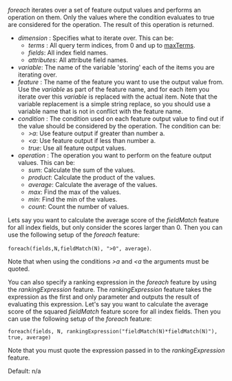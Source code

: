 *foreach* iterates over a set of feature output values and performs an operation on them. Only the values where the condition evaluates to true are considered for the operation. The result of this operation is returned.

* *dimension* : Specifies what to iterate over. This can be:
  * *terms* : All query term indices, from 0 and up to [maxTerms](https://docs.vespa.ai/en/reference/rank-feature-configuration.html#foreach).
  * *fields*: All index field names.
  * *attributes*: All attribute field names.
* *variable*: The name of the variable 'storing' each of the items you are iterating over.
* *feature* : The name of the feature you want to use the output value from. Use the *variable* as part of the feature name, and for each item you iterate over this *variable* is replaced with the actual item. Note that the variable replacement is a simple string replace, so you should use a variable name that is not in conflict with the feature name.
* *condition* : The condition used on each feature output value to find out if the value should be considered by the operation. The condition can be:
  * *\>a*: Use feature output if greater than number a.
  * *\<a*: Use feature output if less than number a.
  * *true*: Use all feature output values.
* *operation* : The operation you want to perform on the feature output values. This can be:
  * *sum*: Calculate the sum of the values.
  * *product*: Calculate the product of the values.
  * *average*: Calculate the average of the values.
  * *max*: Find the max of the values.
  * *min*: Find the min of the values.
  * *count*: Count the number of values.

Lets say you want to calculate the average score of the *fieldMatch* feature for all index fields, but only consider the scores larger than 0. Then you can use the following setup of the *foreach* feature:

`foreach(fields,N,fieldMatch(N), ">0", average)`.

Note that when using the conditions *\>a* and *\<a* the arguments must be quoted.

You can also specify a ranking expression in the *foreach* feature by using the *rankingExpression* feature. The *rankingExpression* feature takes the expression as the first and only parameter and outputs the result of evaluating this expression. Let's say you want to calculate the average score of the squared *fieldMatch* feature score for all index fields. Then you can use the following setup of the *foreach* feature:

`foreach(fields, N, rankingExpression("fieldMatch(N)*fieldMatch(N)"), true, average)`

Note that you must quote the expression passed in to the *rankingExpression* feature.

Default: n/a